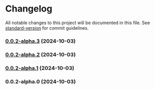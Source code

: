 # Changelog

All notable changes to this project will be documented in this file. See [standard-version](https://github.com/conventional-changelog/standard-version) for commit guidelines.

### [0.0.2-alpha.3](https://github.com/acrool/acrool-imgz-client/compare/v0.0.2-alpha.2...v0.0.2-alpha.3) (2024-10-03)

### [0.0.2-alpha.2](https://github.com/acrool/acrool-imgz-client/compare/v0.0.2-alpha.1...v0.0.2-alpha.2) (2024-10-03)

### [0.0.2-alpha.1](https://github.com/acrool/acrool-imgz-client/compare/v0.0.2-alpha.0...v0.0.2-alpha.1) (2024-10-03)

### 0.0.2-alpha.0 (2024-10-03)
